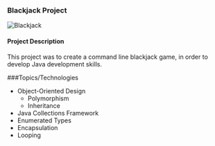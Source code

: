 ### Blackjack Project
![Blackjack](/src/skilldistillery.cardgames/HandOfCards.jpg)
#### Project Description
This project was to create a command line blackjack game, in order to develop Java development skills. 

###Topics/Technologies
* Object-Oriented Design
  * Polymorphism
  * Inheritance
* Java Collections Framework
* Enumerated Types
* Encapsulation
* Looping